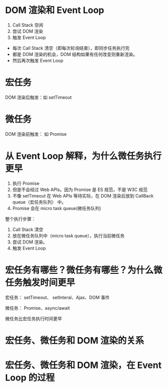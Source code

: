 # DOM 渲染和 Event Loop

1. Call Stack 空闲
2. 尝试 DOM 渲染
3. 触发 Event Loop

- 每次 Call Stack 清空（即每次轮询结束），即同步任务执行完
- 都是 DOM 渲染的机会，DOM 结构如果有任何改变则重新渲染。
- 然后再次触发 Event Loop

# 宏任务

DOM 渲染后触发：如 setTimeout

# 微任务

DOM 渲染前触发： 如 Promise

# 从 Event Loop 解释，为什么微任务执行更早

1. 执行 Promise
2. 但是不会经过 Web APIs。因为 Promise 是 ES 规范，不是 W3C 规范
3. 不像 setTimeout 在 Web APIs 等待实际，在 DOM 渲染后放到 CallBack queue（宏任务队列） 中。
4. Promise 会在 micro task queue(微任务队列)

整个执行步骤：

1. Call Stack 清空
2. 放在微任务队列中（micro task queue），执行当前微任务
3. 尝试 DOM 渲染。
4. 触发 Event Loop

# 宏任务有哪些？微任务有哪些？为什么微任务触发时间更早

宏任务： setTimeout、 setInteral、Ajax、DOM 事件

微任务： Promise、async/await

微任务比宏任务执行时间更早

# 宏任务、微任务和 DOM 渲染的关系

# 宏任务、微任务和 DOM 渲染，在 Event Loop 的过程
